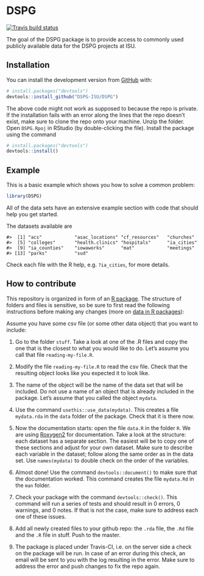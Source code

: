 
<!-- README.md is generated from README.Rmd. Please edit that file -->

# DSPG

<!-- badges: start -->

[![Travis build
status](https://travis-ci.org/DSPG-ISU/DSPG.svg?branch=master)](https://travis-ci.org/DSPG-ISU/DSPG)
<!-- badges: end -->

The goal of the DSPG package is to provide access to commonly used
publicly available data for the DSPG projects at ISU.

## Installation

You can install the development version from
[GitHub](https://github.com/) with:

``` r
# install.packages("devtools")
devtools::install_github("DSPG-ISU/DSPG")
```

The above code might not work as supposed to because the repo is
private. If the installation fails with an error along the lines that
the repo doesn’t exist, make sure to clone the repo onto your machine.
Unzip the folder. Open `DSPG.Rpoj` in RStudio (by double-clicking the
file). Install the package using the command

``` r
# install.packages("devtools")
devtools::install()
```

## Example

This is a basic example which shows you how to solve a common problem:

``` r
library(DSPG)
```

All of the data sets have an extensive example section with code that
should help you get started.

The datasets available
    are

    #>  [1] "acs"            "asac_locations" "cf_resources"   "churches"      
    #>  [5] "colleges"       "health.clinics" "hospitals"      "ia_cities"     
    #>  [9] "ia_counties"    "iowaworks"      "mat"            "meetings"      
    #> [13] "parks"          "sud"

Check each file with the R help, e.g. `?ia_cities`, for more details.

## How to contribute

This repository is organized in form of an [R
package](http://r-pkgs.had.co.nz/). The structure of folders and files
is sensitive, so be sure to first read the following instructions before
making any changes (more on [data in R
packages](http://r-pkgs.had.co.nz/data.html)):

Assume you have some csv file (or some other data object) that you want
to include:

1.  Go to the folder `stuff`. Take a look at one of the .R files and
    copy the one that is the closest to what you would like to do. Let’s
    assume you call that file `reading-my-file.R`.

2.  Modify the file `reading-my-file.R` to read the csv file. Check that
    the resulting object looks like you expected it to look like.

3.  The name of the object will be the name of the data set that will be
    included. Do not use a name of an object that is already included in
    the package. Let’s assume that you called the object `mydata`.

4.  Use the command `usethis::use_data(mydata)`. This creates a file
    `mydata.rda` in the `data` folder of the package. Check that it is
    there now.

5.  Now the documentation starts: open the file `data.R` in the folder
    `R`. We are using
    [Roxygen2](https://kbroman.org/pkg_primer/pages/docs.html) for
    documentation. Take a look at the structure: each dataset has a
    separate section. The easiest will be to copy one of these sections
    and adjust for your own dataset. Make sure to describe each variable
    in the dataset; follow along the same order as in the data set. Use
    `names(mydata)` to double check on the order of the variables.

6.  Almost done\! Use the command `devtools::document()` to make sure
    that the documentation worked. This command creates the file
    `mydata.Rd` in the `man` folder.

7.  Check your package with the command `devtools::check()`. This
    command will run a series of tests and should result in 0 errors, 0
    warnings, and 0 notes. If that is not the case, make sure to address
    each one of these issues.

8.  Add all newly created files to your github repo: the `.rda` file,
    the `.Rd` file and the `.R` file in stuff. Push to the master.

9.  The package is placed under Travis-CI, i.e. on the server side a
    check on the package will be run. In case of an error during this
    check, an email will be sent to you with the log resulting in the
    error. Make sure to address the error and push changes to fix the
    repo again.
